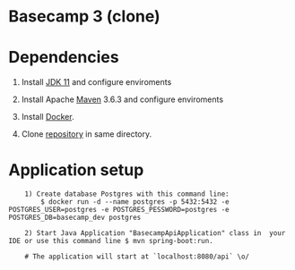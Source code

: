 # Basecamp 3 (clone)

# Dependencies

1) Install [JDK 11](https://www.oracle.com/technetwork/java/javase/downloads/jdk11-downloads-5066655.html) and configure enviroments

2) Install Apache [Maven](https://maven.apache.org/download.cgi) 3.6.3 and configure enviroments

3) Install [Docker](https://docs.docker.com/install/).

4) Clone [repository](https://github.com/luizpaulolppa/basecamp3-clone-api) in same directory.

# Application setup

        1) Create database Postgres with this command line:
            $ docker run -d --name postgres -p 5432:5432 -e POSTGRES_USER=postgres -e POSTGRES_PESSWORD=postgres -e POSTGRES_DB=basecamp_dev postgres

        2) Start Java Application "BasecampApiApplication" class in  your IDE or use this command line $ mvn spring-boot:run.

        # The application will start at `localhost:8080/api` \o/
